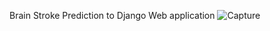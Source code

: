 Brain Stroke Prediction to Django Web application
![Capture](https://github.com/user-attachments/assets/18c8520c-fc1c-4209-9646-66c283ca82b9)
